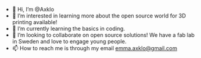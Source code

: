 - 👋 Hi, I’m @Axklo
- 👀 I’m interested in learning more about the open source world for 3D printing available!
- 🌱 I’m currently learning the basics in coding.
- 💞️ I’m looking to collaborate on open source solutions! We have a fab lab in Sweden and love to engage young people. 
- 📫 How to reach me is through my email emma.axklo@gmail.com

<!---
Axklo/Axklo is a ✨ special ✨ repository because its `README.md` (this file) appears on your GitHub profile.
You can click the Preview link to take a look at your changes.
--->

